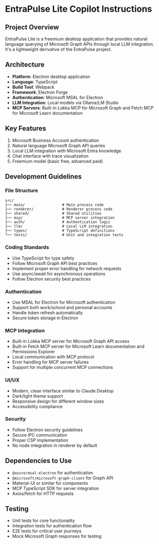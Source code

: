 # EntraPulse Lite Copilot Instructions

## Project Overview
EntraPulse Lite is a freemium desktop application that provides natural language querying of Microsoft Graph APIs through local LLM integration. It's a lightweight derivative of the EntraPulse project.

## Architecture
- **Platform**: Electron desktop application
- **Language**: TypeScript
- **Build Tool**: Webpack
- **Framework**: Electron Forge
- **Authentication**: Microsoft MSAL for Electron
- **LLM Integration**: Local models via Ollama/LM Studio
- **MCP Servers**: Built-in Lokka MCP for Microsoft Graph and Fetch MCP for Microsoft Learn documentation

## Key Features
1. Microsoft Business Account authentication
2. Natural language Microsoft Graph API queries
3. Local LLM integration with Microsoft Entra knowledge
4. Chat interface with trace visualization
5. Freemium model (basic free, advanced paid)

## Development Guidelines

### File Structure
```
src/
├── main/                 # Main process code
├── renderer/             # Renderer process code
├── shared/               # Shared utilities
├── mcp/                  # MCP server integration
├── auth/                 # Authentication logic
├── llm/                  # Local LLM integration
├── types/                # TypeScript definitions
└── tests/                # Unit and integration tests
```

### Coding Standards
- Use TypeScript for type safety
- Follow Microsoft Graph API best practices
- Implement proper error handling for network requests
- Use async/await for asynchronous operations
- Follow Electron security best practices

### Authentication
- Use MSAL for Electron for Microsoft authentication
- Support both work/school and personal accounts
- Handle token refresh automatically
- Secure token storage in Electron

### MCP Integration
- Built-in Lokka MCP server for Microsoft Graph API access
- Built-in Fetch MCP server for Microsoft Learn documentation and Permissions Explorer
- Local communication with MCP protocol
- Error handling for MCP server failures
- Support for multiple concurrent MCP connections

### UI/UX
- Modern, clean interface similar to Claude Desktop
- Dark/light theme support
- Responsive design for different window sizes
- Accessibility compliance

### Security
- Follow Electron security guidelines
- Secure IPC communication
- Proper CSP implementation
- No node integration in renderer by default

## Dependencies to Use
- `@azure/msal-electron` for authentication
- `@microsoft/microsoft-graph-client` for Graph API
- Material-UI or similar for components
- MCP TypeScript SDK for server integration
- Axios/fetch for HTTP requests

## Testing
- Unit tests for core functionality
- Integration tests for authentication flow
- E2E tests for critical user journeys
- Mock Microsoft Graph responses for testing
